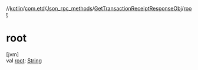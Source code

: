 //[kotlin](../../../../index.md)/[com.etd](../../index.md)/[Json_rpc_methods](../index.md)/[GetTransactionReceiptResponseObj](index.md)/[root](root.md)

# root

[jvm]\
val [root](root.md): [String](https://kotlinlang.org/api/latest/jvm/stdlib/kotlin/-string/index.html)

